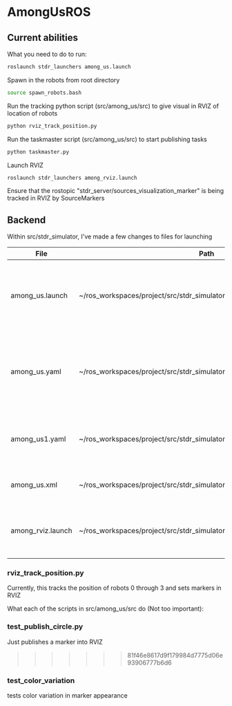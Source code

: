 # AmongUsROS

## Current abilities

What you need to do to run:

```bash
roslaunch stdr_launchers among_us.launch

```
Spawn in the robots from root directory
```bash
source spawn_robots.bash
```
Run the tracking python script (src/among_us/src) to give visual in RVIZ of location of robots
```bash
python rviz_track_position.py
```
Run the taskmaster script (src/among_us/src) to start publishing tasks
```bash
python taskmaster.py
```
Launch RVIZ
```bash
roslaunch stdr_launchers among_rviz.launch
```
Ensure that the rostopic "stdr_server/sources_visualization_marker" is being tracked in RVIZ by SourceMarkers

## Backend
Within src/stdr_simulator, I've made a few changes to files for launching 

| File            | Path                                                                        | What it does                                                                                                                                       |
|-----------------|-----------------------------------------------------------------------------|----------------------------------------------------------------------------------------------------------------------------------------------------|
| among_us.launch | ~/ros_workspaces/project/src/stdr_simulator/stdr_launchers/launch           | Opens the map yaml and specifies robot parameters according to among_us1.yaml file in the resources/robots directory                               |
| among_us.yaml   | ~/ros_workspaces/project/src/stdr_simulator/stdr_resources/maps/among_us    | Specifies the map for among us. Used adobe illustrator to get the walls of the actual among us map which is stored in among-us-edges-fixed-ai.png. |
| among_us1.yaml  | ~/ros_workspaces/project/src/stdr_simulator/stdr_resources/resources/robots | Specifies robot parameters. For right now, it's a slight variation  of pandora_robot.yaml in the same folder.                                      |
| among_us.xml    | ~/ros_workspaces/project/src/stdr_simulator/stdr_resources/resources/robots | Calls the yaml file. Direct copy except for one change of pandora_robot.xml                                                                        |
| among_rviz.launch    | ~/ros_workspaces/project/src/stdr_simulator/stdr_launchers/launch??? | Hosts the parameters for rviz to open manually tracking everything we want it to trackk so far                                                                        |

### rviz_track_position.py
Currently, this tracks the position of robots 0 through 3 and sets markers in RVIZ

What each of the scripts in src/among_us/src do (Not too important):
### test_publish_circle.py 
Just publishes a marker into RVIZ 
>>>>>>> 81f46e8617d9f179984d7775d06e93906777b6d6
### test_color_variation 
tests color variation in marker appearance




